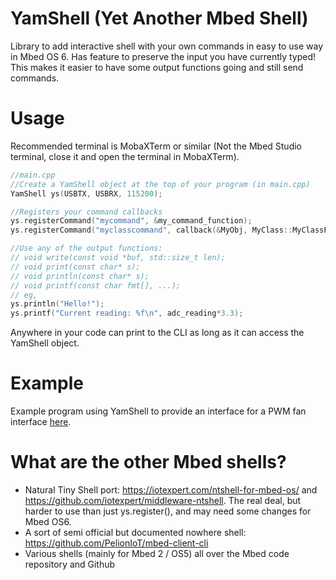 # YamShell (Yet Another Mbed Shell)
 Library to add interactive shell with your own commands in easy to use way in Mbed OS 6. Has feature to preserve the input you have currently typed! This makes it easier to have some output functions going and still send commands.

# Usage
Recommended terminal is MobaXTerm or similar (Not the Mbed Studio terminal, close it and open the terminal in MobaXTerm).
```C++
//main.cpp
//Create a YamShell object at the top of your program (in main.cpp)
YamShell ys(USBTX, USBRX, 115200);

//Registers your command callbacks
ys.registerCommand("mycommand", &my_command_function);
ys.registerCommand("myclasscommand", callback(&MyObj, MyClass::MyClassFunction));

//Use any of the output functions:
// void write(const void *buf, std::size_t len);
// void print(const char* s);
// void println(const char* s);
// void printf(const char fmt[], ...);
// eg,
ys.println("Hello!");
ys.printf("Current reading: %f\n", adc_reading*3.3);
```

Anywhere in your code can print to the CLI as long as it can access the YamShell object.

# Example
Example program using YamShell to provide an interface for a PWM fan interface [here](https://github.com/SuperThunder/Mbed-OS6-4PinFanPWM/blob/master/main.cpp).

# What are the other Mbed shells?
- Natural Tiny Shell port: https://iotexpert.com/ntshell-for-mbed-os/ and https://github.com/iotexpert/middleware-ntshell. The real deal, but harder to use than just ys.register(), and may need some changes for Mbed OS6.
- A sort of semi official but documented nowhere shell: https://github.com/PelionIoT/mbed-client-cli
- Various shells (mainly for Mbed 2 / OS5) all over the Mbed code repository and Github